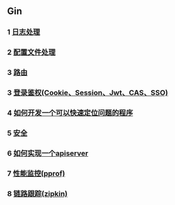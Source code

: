 ## Gin

### 1 [日志处理](https://github.com/luofengmacheng/docker_doc/blob/master/gin/logrus.md)

### 2 [配置文件处理](https://github.com/luofengmacheng/docker_doc/blob/master/gin/config.md)

### 3 [路由](https://github.com/luofengmacheng/docker_doc/blob/master/gin/router.md)

### 3 [登录鉴权(Cookie、Session、Jwt、CAS、SSO)](https://github.com/luofengmacheng/docker_doc/blob/master/gin/authentication.md)

### 4 [如何开发一个可以快速定位问题的程序](https://github.com/luofengmacheng/docker_doc/blob/master/gin/high_available_program.md)

### 5 [安全](https://github.com/luofengmacheng/docker_doc/blob/master/gin/security.md)

### 6 [如何实现一个apiserver](https://github.com/luofengmacheng/docker_doc/blob/master/gin/apiserver_implementation.md)

### 7 [性能监控(pprof)](https://github.com/luofengmacheng/docker_doc/blob/master/gin/performace.md)

### 8 [链路跟踪(zipkin)](https://github.com/luofengmacheng/docker_doc/blob/master/gin/zipkin.md)